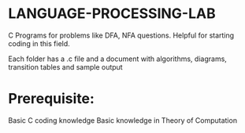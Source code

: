 # LANGUAGE-PROCESSING-LAB
C Programs for problems like DFA, NFA questions. Helpful for starting coding in this field.

Each folder has a .c file and a document with algorithms, diagrams, transition tables and sample output 

# Prerequisite:
Basic C coding knowledge
Basic knowledge in Theory of Computation 
